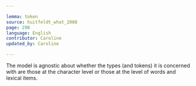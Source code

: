 ```yaml
---

lemma: token
source: huitfeldt_what_2008
page: 298
language: English
contributor: Caroline
updated_by: Caroline

---
```


The model is agnostic about whether the types (and tokens) it is concerned with are those at the character level or those at the level of words and lexical items.
